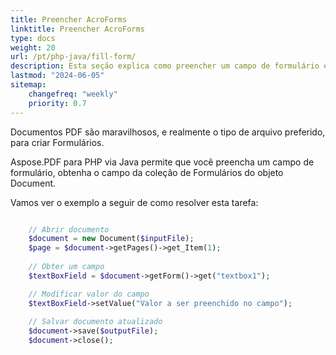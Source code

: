```yaml
---
title: Preencher AcroForms
linktitle: Preencher AcroForms
type: docs
weight: 20
url: /pt/php-java/fill-form/
description: Esta seção explica como preencher um campo de formulário em um documento PDF com Aspose.PDF para PHP via Java.
lastmod: "2024-06-05"
sitemap:
    changefreq: "weekly"
    priority: 0.7
---
```


Documentos PDF são maravilhosos, e realmente o tipo de arquivo preferido, para criar Formulários.

Aspose.PDF para PHP via Java permite que você preencha um campo de formulário, obtenha o campo da coleção de Formulários do objeto Document.

Vamos ver o exemplo a seguir de como resolver esta tarefa:

```php

    // Abrir documento
    $document = new Document($inputFile);
    $page = $document->getPages()->get_Item(1);
    
    // Obter um campo    
    $textBoxField = $document->getForm()->get("textbox1");

    // Modificar valor do campo
    $textBoxField->setValue("Valor a ser preenchido no campo");
        
    // Salvar documento atualizado
    $document->save($outputFile);
    $document->close();
```